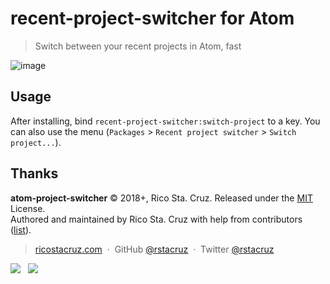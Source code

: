 # recent-project-switcher for Atom

> Switch between your recent projects in Atom, fast

![image](https://user-images.githubusercontent.com/74385/43043029-c0bc1a7a-8dbc-11e8-914f-c32b77290721.png)

## Usage

After installing, bind `recent-project-switcher:switch-project` to a key. You can also use the menu (`Packages` > `Recent project switcher` > `Switch project...`).

## Thanks

**atom-project-switcher** © 2018+, Rico Sta. Cruz. Released under the [MIT] License.<br>
Authored and maintained by Rico Sta. Cruz with help from contributors ([list][contributors]).

> [ricostacruz.com](http://ricostacruz.com) &nbsp;&middot;&nbsp;
> GitHub [@rstacruz](https://github.com/rstacruz) &nbsp;&middot;&nbsp;
> Twitter [@rstacruz](https://twitter.com/rstacruz)

[![](https://img.shields.io/github/followers/rstacruz.svg?style=social&label=@rstacruz)](https://github.com/rstacruz) &nbsp;
[![](https://img.shields.io/twitter/follow/rstacruz.svg?style=social&label=@rstacruz)](https://twitter.com/rstacruz)

[MIT]: http://mit-license.org/
[contributors]: http://github.com/rstacruz/atom-project-switcher/contributors
